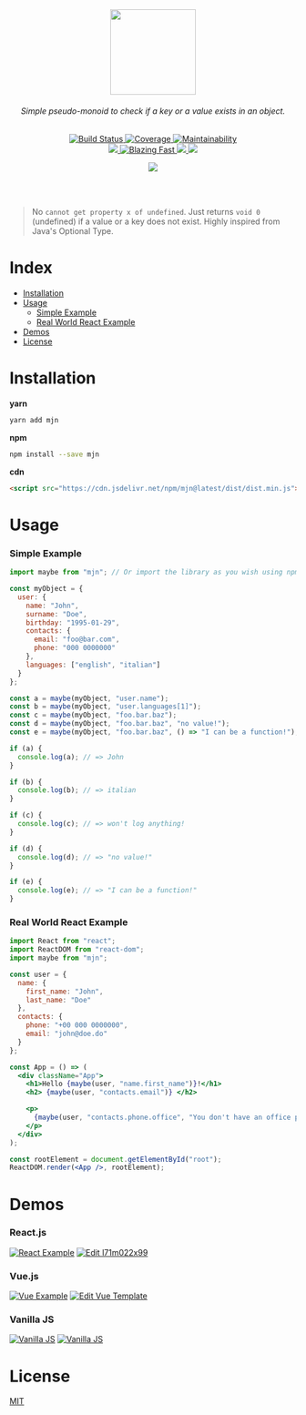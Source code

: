 <div align="center">
  <img src="/docs/mjn_logo.png" width="150px">
</div>

<h6 align="center">
Simple pseudo-monoid to check if a key or a value exists in an object.
</h6>

<p align="center">
  <a href="https://travis-ci.org/micheleriva/mjn">
    <img src="https://img.shields.io/travis/micheleriva/mjn.svg?style=for-the-badge" alt="Build Status" />
  </a>
  <a href="https://codecov.io/gh/micheleriva/mjn">
    <img src="https://img.shields.io/codecov/c/github/micheleriva/mjn.svg?style=for-the-badge" alt="Coverage" />
  </a>
  <a href="https://codeclimate.com/github/micheleriva/mjn">
    <img src="https://img.shields.io/codeclimate/maintainability/micheleriva/mjn.svg?style=for-the-badge" alt="Maintainability">
  </a>
  <br />
  <a href="https://github.com/prettier/prettier">
     <img src="https://img.shields.io/badge/code_style-prettier-ff69b4.svg?style=for-the-badge" />
  </a>
  <a href="https://img.shields.io/badge/speed-blazing%20%F0%9F%94%A5-brightgreen.svg?style=for-the-badge">
    <img src="https://img.shields.io/badge/speed-blazing%20%F0%9F%94%A5-brightgreen.svg?style=for-the-badge" alt="Blazing Fast" />
  </a>
  <a href="https://bundlephobia.com/result?p=mjn@latest">
    <img src="https://img.shields.io/bundlephobia/minzip/mjn.svg?style=for-the-badge" />
  </a>
  <a href="https://beerpay.io/micheleriva/mjn">
    <img src="https://img.shields.io/beerpay/micheleriva/mjn.svg?style=for-the-badge" />
  </a>
</p>

<div align="center">
  <img src="/docs/mjn.png" align="center" style="max-width:80%;" />
</div>

<br /><br />

> No `cannot get property x of undefined`. Just returns `void 0` (undefined) if a value or a key does not exist. Highly inspired from Java's Optional Type.

# Index

- [Installation](#installation)
- [Usage](#usage)
  - [Simple Example](#simple-example)
  - [Real World React Example](#real-world-react-example)
- [Demos](#demos)
- [License](#license)

# Installation

**yarn**

```sh
yarn add mjn
```

**npm**

```sh
npm install --save mjn
```

**cdn**

```html
<script src="https://cdn.jsdelivr.net/npm/mjn@latest/dist/dist.min.js"></script>
```

# Usage

### Simple Example

```js
import maybe from "mjn"; // Or import the library as you wish using npm or CDN script tag!

const myObject = {
  user: {
    name: "John",
    surname: "Doe",
    birthday: "1995-01-29",
    contacts: {
      email: "foo@bar.com",
      phone: "000 0000000"
    },
    languages: ["english", "italian"]
  }
};

const a = maybe(myObject, "user.name");
const b = maybe(myObject, "user.languages[1]");
const c = maybe(myObject, "foo.bar.baz");
const d = maybe(myObject, "foo.bar.baz", "no value!");
const e = maybe(myObject, "foo.bar.baz", () => "I can be a function!");

if (a) {
  console.log(a); // => John
}

if (b) {
  console.log(b); // => italian
}

if (c) {
  console.log(c); // => won't log anything!
}

if (d) {
  console.log(d); // => "no value!"
}

if (e) {
  console.log(e); // => "I can be a function!"
}
```

### Real World React Example

```jsx
import React from "react";
import ReactDOM from "react-dom";
import maybe from "mjn";

const user = {
  name: {
    first_name: "John",
    last_name: "Doe"
  },
  contacts: {
    phone: "+00 000 0000000",
    email: "john@doe.do"
  }
};

const App = () => (
  <div className="App">
    <h1>Hello {maybe(user, "name.first_name")}!</h1>
    <h2> {maybe(user, "contacts.email")} </h2>

    <p>
      {maybe(user, "contacts.phone.office", "You don't have an office phone.")}
    </p>
  </div>
);

const rootElement = document.getElementById("root");
ReactDOM.render(<App />, rootElement);
```

# Demos

### React.js

[![React Example](/docs/react.png)](https://codesandbox.io/s/l71m022x99)
[![Edit l71m022x99](https://codesandbox.io/static/img/play-codesandbox.svg)](https://codesandbox.io/s/l71m022x99)

### Vue.js

[![Vue Example](/docs/vue.png)](https://codesandbox.io/s/6j7438n7rr?module=%2Fsrc%2Fcomponents%2FHelloWorld.vue)
[![Edit Vue Template](https://codesandbox.io/static/img/play-codesandbox.svg)](https://codesandbox.io/s/6j7438n7rr?module=%2Fsrc%2Fcomponents%2FHelloWorld.vue)

### Vanilla JS

[![Vanilla JS](/docs/vanillajs.png)](https://codesandbox.io/s/30w08xl6wq?module=%2Fsrc%2Findex.js)
[![Vanilla JS](https://codesandbox.io/static/img/play-codesandbox.svg)](https://codesandbox.io/s/30w08xl6wq?module=%2Fsrc%2Findex.js)

# License

[MIT](/LICENSE.md)
